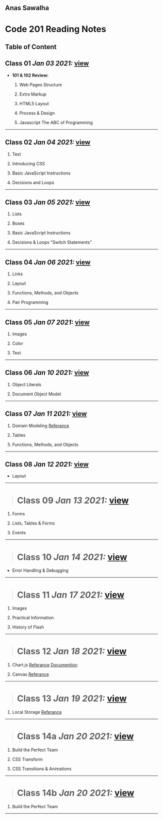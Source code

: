 ## Anas Sawalha

# Code 201 Reading Notes

## Table of Content 


## Class 01  *Jan 03 2021:* [view](https://anassawalha95.github.io/reading-notes/Code%20102/Class%2001)

* **101 & 102 Review:** 

   1. Web Pages Structure
    
   2. Extra Markup
    
   3. HTML5 Layout
    
   4. Process & Design
    
   5. Javascript The ABC of Programming

---

## Class 02  *Jan 04 2021:* [view](https://anassawalha95.github.io/reading-notes/Code%20102/Class%2002)


   1. Text
    
   2. Introducing CSS
    
   3. Basic JavaScript Instructions
    
   4. Decisions and Loops
    
---



## Class 03  *Jan 05 2021:* [view](https://anassawalha95.github.io/reading-notes/Code%20102/Class%2003)

   1. Lists 
 
   2. Boxes 

   3. Basic JavaScript Instructions

   4. Decisions & Loops "Switch Statements"
   
---

## Class 04  *Jan 06 2021:* [view](https://anassawalha95.github.io/reading-notes/Code%20102/Class%2004)

   1. Links 
 
   2. Layout 

   3. Functions, Methods, and Objects

   4. Pair Programming
   
---


## Class 05  *Jan 07 2021:* [view](https://anassawalha95.github.io/reading-notes/Code%20102/Class%2005)

   1. Images 
 
   2. Color 

   3. Text


---

## Class 06  *Jan 10 2021:* [view](https://anassawalha95.github.io/reading-notes/Code%20102/Class%2006)

   1. Object Literals
    
   2. Document Object Model
   
---

## Class 07  *Jan 11 2021:* [view](https://anassawalha95.github.io/reading-notes/Code%20102/Class%2007)

   1. Domain Modeling [Referance](https://github.com/codefellows/domain_modeling#domain-modeling)
    
   2. Tables
    
   3. Functions, Methods, and Objects
   
---


## Class 08  *Jan 12 2021:* [view](https://anassawalha95.github.io/reading-notes/Code%20102/Class%2008)
    
   * Layout
   
---

> # Class 09 *Jan 13 2021:* [view](https://anassawalha95.github.io/reading-notes/Code%20102/Class%2009)


   1. Forms
    
   2. Lists, Tables & Forms
    
   3. Events
    
   
---
   

> # Class 10 *Jan 14 2021:* [view](https://anassawalha95.github.io/reading-notes/Code%20102/Class%2010)

  * Error Handling & Debugging
   
---


> # Class 11 *Jan 17 2021:* [view](https://anassawalha95.github.io/reading-notes/Code%20102/Class%2011)

  1. Images
  
  2. Practical Information
  
  3. History of Flash 

---

> # Class 12 *Jan 18 2021:* [view](https://anassawalha95.github.io/reading-notes/Code%20102/Class%2012)

  1. Chart.js [Referance](https://www.webdesignerdepot.com/2013/11/easily-create-stunning-animated-charts-with-chart-js/) [Documention](https://www.chartjs.org/docs/latest/)
  
  2. Canvas [Referance](https://developer.mozilla.org/en-US/docs/Web/API/Canvas_API/Tutorial/Basic_usage)
  
---
   
> # Class 13 *Jan 19 2021:* [view](https://anassawalha95.github.io/reading-notes/Code%20102/Class%2013)

  1. Local Storage [Referance](http://diveinto.html5doctor.com/storage.html)
  
---

> # Class 14a *Jan 20 2021:* [view](https://anassawalha95.github.io/reading-notes/Code%20102/Class%2014a)

   1. Build the Perfect Team 

   2. CSS Transform 

   3. CSS Transitions & Animations 
  
  
---

> # Class 14b *Jan 20 2021:* [view](https://anassawalha95.github.io/reading-notes/Code%20102/Class%2014b)

  1.  Build the Perfect Team 
  
---


